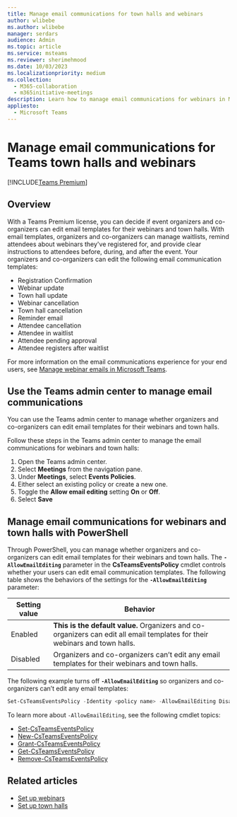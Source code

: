 ```yaml
---
title: Manage email communications for town halls and webinars
author: wlibebe
ms.author: wlibebe
manager: serdars
audience: Admin
ms.topic: article
ms.service: msteams
ms.reviewer: sherimehmood
ms.date: 10/03/2023
ms.localizationpriority: medium
ms.collection: 
  - M365-collaboration
  - m365initiative-meetings
description: Learn how to manage email communications for webinars in Microsoft Teams for admins.
appliesto: 
  - Microsoft Teams
---
```

# Manage email communications for Teams town halls and webinars

[!INCLUDE[Teams Premium](includes/teams-premium-ecm.md)]

## Overview

With a Teams Premium license, you can decide if event organizers and co-organizers can edit email templates for their webinars and town halls. With email templates, organizers and co-organizers can manage waitlists, remind attendees about webinars they've registered for, and provide clear instructions to attendees before, during, and after the event.
Your organizers and co-organizers can edit the following email communication templates:

- Registration Confirmation
- Webinar update
- Town hall update
- Webinar cancellation
- Town hall cancellation
- Reminder email
- Attendee cancellation
- Attendee in waitlist
- Attendee pending approval
- Attendee registers after waitlist

For more information on the email communications experience for your end users, see [Manage webinar emails in Microsoft Teams](https://support.microsoft.com/office/manage-webinar-emails-in-microsoft-teams-d0006848-f707-494f-b0a4-eeebcbc723be).

## Use the Teams admin center to manage email communications

You can use the Teams admin center to manage whether organizers and co-organizers can edit email templates for their webinars and town halls.

Follow these steps in the Teams admin center to manage the email communications for webinars and town halls:

1. Open the Teams admin center.
2. Select **Meetings** from the navigation pane.
3. Under **Meetings**, select **Events Policies**.
4. Either select an existing policy or create a new one.
5. Toggle the **Allow email editing** setting **On** or **Off**.
6. Select **Save**

## Manage email communications for webinars and town halls with PowerShell

Through PowerShell, you can manage whether organizers and co-organizers can edit email templates for their webinars and town halls.
The **`-AllowEmailEditing`** parameter in the **CsTeamsEventsPolicy** cmdlet controls whether your users can edit email communication templates.
The following table shows the behaviors of the settings for the **`-AllowEmailEditing`** parameter:

|Setting value| Behavior|
|---------|---------------|
|Enabled| **This is the default value.** Organizers and co-organizers can edit all email templates for their webinars and town halls.|
|Disabled| Organizers and co-organizers can’t edit any email templates for their webinars and town halls.|

The following example turns off **`-AllowEmailEditing`** so organizers and co-organizers can’t edit any email templates:

```PowerShell
Set-CsTeamsEventsPolicy -Identity <policy name> -AllowEmailEditing Disabled
```

To learn more about `-AllowEmailEditing`, see the following cmdlet topics:

- [Set-CsTeamsEventsPolicy](/powershell/module/teams/set-csteamseventspolicy)
- [New-CsTeamsEventsPolicy](/powershell/module/teams/new-csteamseventspolicy)
- [Grant-CsTeamsEventsPolicy](/powershell/module/teams/grant-csteamseventspolicy)
- [Get-CsTeamsEventsPolicy](/powershell/module/teams/get-csteamseventspolicy)
- [Remove-CsTeamsEventsPolicy](/powershell/module/teams/remove-csteamseventspolicy)

## Related articles

- [Set up webinars](set-up-webinars.md)
- [Set up town halls](set-up-town-halls.md)
